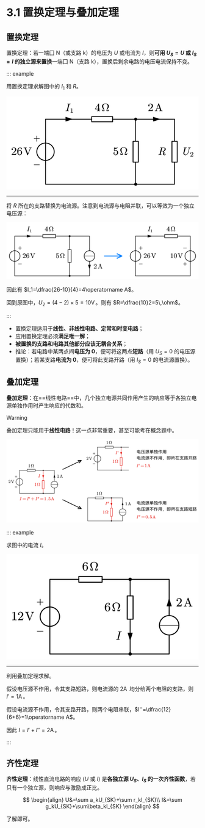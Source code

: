 # 3.1 置换定理与叠加定理

## 置换定理

置换定理：若一端囗 N（或支路 k）的电压为 $U$ 或电流为 $I$，则**可用 $U_S=U$ 或 $I_S=I$ 的独立源来置换**一端囗 N（支路 k），置换后剩余电路的电压电流保持不变。

::: example

用置换定理求解图中的 $I_1$ 和 $R$。

![replace-example](./images/replace-example.svg)

---

将 $R$ 所在的支路替换为电流源。注意到电流源与电阻并联，可以等效为一个独立电压源：

![](./images/replace-example-ana.svg)

因此有 $I_1=\dfrac{26-10}{4}=4\operatorname A$。

回到原图中，$U_2=(4-2)\times5=10\operatorname V$。则有 $R=\dfrac{10}2=5\,\ohm$。

:::

- 置换定理适用于**线性、非线性电路、定常和时变电路**；
- 应用置换定理必须**满足唯一解**；
- **被置换的支路和电路其他部分应该无耦合关系**；
- 推论：若电路中某两点间**电压为 0**，便可将这两点**短路**（用 $U_S = 0$ 的电压源置换）；若某支路**电流为 0**，便可将此支路开路（用 $I_S = 0$ 的电流源置换）。

## 叠加定理

**叠加定理**：在==线性电路==中，几个独立电源共同作用产生的响应等于各独立电源单独作用时产生响应的代数和。

> [!warning]
>
> 叠加定理只能用于**线性电路**！这一点非常重要，甚至可能考在概念题中。

![](./images/source-add.svg)

::: example

求图中的电流 $I$。

![](./images/source-add-exa.svg)

---

利用叠加定理求解。

假设电压源不作用，令其支路短路，则电流源的 $2\operatorname A$ 均分给两个电阻的支路，则 $I'=1\operatorname A$。

假设电流源不作用，令其支路开路，则两个电阻串联，$I''=\dfrac{12}{6+6}=1\operatorname A$。

因此 $I=I'+I''=2\operatorname A$。

:::

## 齐性定理

**齐性定理**：线性直流电路的响应 ($U$ 或 $I$) 是**各独立源 $U_S$、$I_S$ 的一次齐性函数**，若只有一个独立源，则响应与激励成正比。

$$
\begin{align}
U&=\sum a_kU_{SK}+\sum r_kI_{SK}\\
I&=\sum g_kU_{SK}+\sum\beta_kI_{SK}
\end{align}
$$

了解即可。
